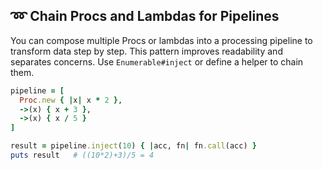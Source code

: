 ## ➿ Chain Procs and Lambdas for Pipelines
You can compose multiple Procs or lambdas into a processing pipeline to transform data step by step. This pattern improves readability and separates concerns. Use `Enumerable#inject` or define a helper to chain them.

```ruby
pipeline = [
  Proc.new { |x| x * 2 },
  ->(x) { x + 3 },
  ->(x) { x / 5 }
]

result = pipeline.inject(10) { |acc, fn| fn.call(acc) }
puts result   # ((10*2)+3)/5 = 4
```